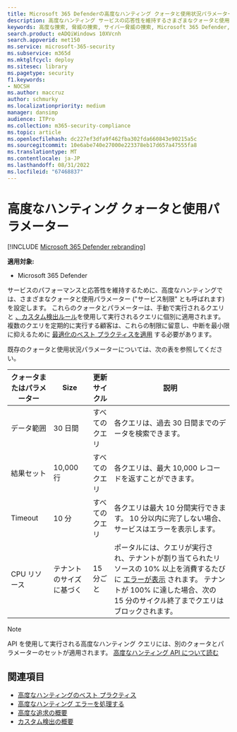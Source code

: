 ```yaml
---
title: Microsoft 365 Defenderの高度なハンティング クォータと使用状況パラメーター
description: 高度なハンティング サービスの応答性を維持するさまざまなクォータと使用状況パラメーター (サービス制限) について理解する
keywords: 高度な捜索, 脅威の捜索, サイバー脅威の捜索, Microsoft 365 Defender, microsoft 365, m365, 検索, クエリ, テレメトリ, スキーマ, kusto, CPU 制限, クエリ制限, リソース, 最大結果, クォータ, パラメーター, 割り当て
search.product: eADQiWindows 10XVcnh
search.appverid: met150
ms.service: microsoft-365-security
ms.subservice: m365d
ms.mktglfcycl: deploy
ms.sitesec: library
ms.pagetype: security
f1.keywords:
- NOCSH
ms.author: maccruz
author: schmurky
ms.localizationpriority: medium
manager: dansimp
audience: ITPro
ms.collection: m365-security-compliance
ms.topic: article
ms.openlocfilehash: dc227ef3dfa9f462fba302fda660843e90215a5c
ms.sourcegitcommit: 10e6abe740e27000e223378eb17d657a47555fa8
ms.translationtype: MT
ms.contentlocale: ja-JP
ms.lasthandoff: 08/31/2022
ms.locfileid: "67468837"
---
```

# <a name="advanced-hunting-quotas-and-usage-parameters"></a>高度なハンティング クォータと使用パラメーター

[!INCLUDE [Microsoft 365 Defender rebranding](../includes/microsoft-defender.md)]


**適用対象:**
- Microsoft 365 Defender

サービスのパフォーマンスと応答性を維持するために、高度なハンティングでは、さまざまなクォータと使用パラメーター ("サービス制限" とも呼ばれます) を設定します。 これらのクォータとパラメーターは、手動で実行されるクエリと [、カスタム検出ルール](custom-detection-rules.md)を使用して実行されるクエリに個別に適用されます。 複数のクエリを定期的に実行する顧客は、これらの制限に留意し、中断を最小限に抑えるために [最適化のベスト プラクティスを適用](advanced-hunting-best-practices.md) する必要があります。

既存のクォータと使用状況パラメーターについては、次の表を参照してください。

| クォータまたはパラメーター | Size | 更新サイクル | 説明 |
|--|--|--|--|
| データ範囲 | 30 日間 | すべてのクエリ | 各クエリは、過去 30 日間までのデータを検索できます。 |
| 結果セット | 10,000 行 | すべてのクエリ | 各クエリは、最大 10,000 レコードを返すことができます。 |
| Timeout | 10 分 | すべてのクエリ | 各クエリは最大 10 分間実行できます。 10 分以内に完了しない場合、サービスはエラーを表示します。
| CPU リソース | テナントのサイズに基づく | 15 分ごと | ポータルには、クエリが実行され、テナントが割り当てられたリソースの 10% 以上を消費するたびに [エラーが表示](advanced-hunting-errors.md) されます。 テナントが 100% に達した場合、次の 15 分のサイクル終了までクエリはブロックされます。 |

>[!NOTE] 
>API を使用して実行される高度なハンティング クエリには、別のクォータとパラメーターのセットが適用されます。 [高度なハンティング API について読む](./api-advanced-hunting.md)

## <a name="related-topics"></a>関連項目

- [高度なハンティングのベスト プラクティス](advanced-hunting-best-practices.md)
- [高度なハンティング エラーを処理する](advanced-hunting-errors.md)
- [高度な追求の概要](advanced-hunting-overview.md)
- [カスタム検出の概要](custom-detections-overview.md)